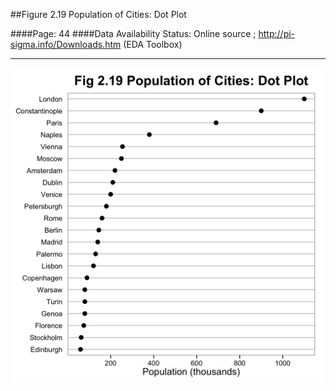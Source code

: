 ##Figure 2.19 Population of Cities: Dot Plot

####Page: 44
####Data Availability Status: Online source ; http://pi-sigma.info/Downloads.htm (EDA Toolbox)
***
![`Population of Cities: Dot Plot`](fig02-19_population-of-cities-dot-plot.png)


